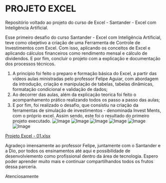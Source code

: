 # PROJETO EXCEL
Repositório voltado ao projeto do curso de Excel - Santander - Excel com Inteligência Artificial.

Esse primeiro desafio do curso Santander - Excel com Inteligência Artificial, teve como obejetivo a criação de uma Ferramenta de Controle de Investimentos com Excel.
Com isso, aplicando os conceitos de Excel e aplicando cálculos financeiros como rendimento mensal e cálculo de dividendos.
E por fim, concluir o projeto com a explicação e documentação dos processos técnicos.
1. A princípio foi feito o preparo e formação básica do Excel, a partir das vídeos aulas ministradas pelo professor Felipe Aguiar, com abordagem da introdução, criação e manipulação de tabelas, tabelas dinâmicas, formatação condicional e validação de dados;
2. Ao decorrer das aulas, além da explicação teorica foi feito o acompanhamento prático realizando todos os passo a passo das aulas;
3. E por fim, foi realizado o desafio, que consistiu na criação da ferramentas de simulação de investimentos - denominada Invest Ments, com o próprio excel. 
Assim sendo, este foi o resultado do primeiro projeto executado.
![Image](https://github.com/user-attachments/assets/aea335e3-89a9-4218-9b69-2140e9788872)
![Image](https://github.com/user-attachments/assets/447e6224-cddd-4892-8f19-54267fde824f)
![Image](https://github.com/user-attachments/assets/47e01497-f9b9-4276-ae93-bdaf9f33c5e6)
![Image](https://github.com/user-attachments/assets/351f97b2-ca47-4f7a-b5e9-41eac42419d3)
![Image](https://github.com/user-attachments/assets/7dad4825-3cd8-49ae-b23c-4667e507bb6e)
![Image](https://github.com/user-attachments/assets/119988f3-d9b2-45c4-828e-0a5153073fab)

[Projeto Excel - 01.xlsx](https://github.com/user-attachments/files/20444986/Projeto.Excel.-.01.xlsx)

Agradeço imensamente ao professor Felipe, juntamente com o Santander e a Dio, por todos os ensinamentos até aqui e possibilidade de desenvolviemento como profissional dentro da área de tecnologia.
Espero poder aprender muito mais e continuar compartilhandos todos os frutos dessa parceria.

Atenciosamente
